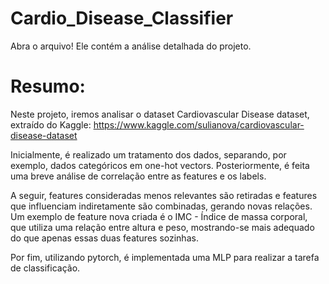 # Cardio_Disease_Classifier 
Abra o arquivo! Ele contém a análise detalhada do projeto.

# Resumo: 
Neste projeto, iremos analisar o dataset Cardiovascular Disease dataset, extraído do Kaggle: https://www.kaggle.com/sulianova/cardiovascular-disease-dataset

Inicialmente, é realizado um tratamento dos dados, separando, por exemplo, dados categóricos em one-hot vectors. Posteriormente, é feita uma breve análise de correlação entre as features e os labels.

A seguir, features consideradas menos relevantes são retiradas e features que influenciam indiretamente são combinadas, gerando novas relações. Um exemplo de feature nova criada é o IMC - Índice de massa corporal, que utiliza uma relação entre altura e peso, mostrando-se mais adequado do que apenas essas duas features sozinhas.

Por fim, utilizando pytorch, é implementada uma MLP para realizar a tarefa de classificação.
